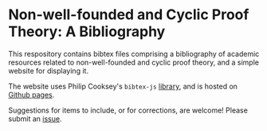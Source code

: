 # Non-well-founded and Cyclic Proof Theory: A Bibliography

This respository contains bibtex files comprising a bibliography of academic resources related to non-well-founded and cyclic proof theory, and a simple website for displaying it.

The website uses Philip Cooksey's `bibtex-js` [library](https://github.com/pcooksey/bibtex-js), and is hosted on
[Github pages](https://reubenrowe.github.io/cyclic-proof-bibliography/).

Suggestions for items to include, or for corrections, are welcome!
Please submit an [issue](https://github.com/reubenrowe/cyclic-proof-bibliography/issues).

